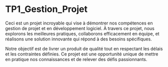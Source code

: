 # TP1_Gestion_Projet

Ceci est un projet incroyable qui vise à démontrer nos compétences en gestion de projet et en développement logiciel. À travers ce projet, nous explorons les meilleures pratiques, collaborons efficacement en équipe, et réalisons une solution innovante qui répond à des besoins spécifiques. 

Notre objectif est de livrer un produit de qualité tout en respectant les délais et les contraintes définies. Ce projet est une opportunité unique de mettre en pratique nos connaissances et de relever des défis passionnants.